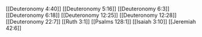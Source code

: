 [[Deuteronomy 4:40]]
[[Deuteronomy 5:16]]
[[Deuteronomy 6:3]]
[[Deuteronomy 6:18]]
[[Deuteronomy 12:25]]
[[Deuteronomy 12:28]]
[[Deuteronomy 22:7]]
[[Ruth 3:1]]
[[Psalms 128:1]]
[[Isaiah 3:10]]
[[Jeremiah 42:6]]
